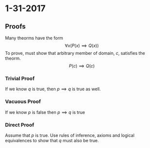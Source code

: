 # 1-31-2017
## Proofs
Many theorms have the form
$$\forall x (P(x) \implies Q(x))$$
To prove, must show that arbitrary member of domain, $c$, satisfies the theorm.
$$P(c) \implies Q(c)$$

### Trivial Proof 
If we know $q$ is true, then $p \implies q$ is true as well.

### Vacuous Proof 
If we know $p$ is false then $p \implies q$ is true

### Direct Proof 
Assume that $p$ is true. Use rules of inference, axioms and logical equivalences to show that $q$ must also be true.
